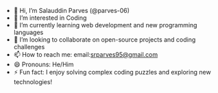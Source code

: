 - 👋 Hi, I’m Salauddin Parves (@parves-06)
- 👀 I’m interested in Coding
- 🌱 I’m currently learning web development and new programming languages
- 💞️ I’m looking to collaborate on open-source projects and coding challenges
- 📫 How to reach me: email:srparves95@gmail.com 
- 😄 Pronouns: He/Him
- ⚡ Fun fact: I enjoy solving complex coding puzzles and exploring new technologies!
